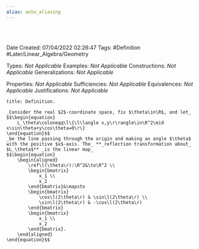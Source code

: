 ```yaml
---
alias: auto_aliasing
---
```


<br />
<br />

Date Created: 07/04/2022 02:26:47
Tags: #Definition #Later/Linear_Algebra/Geometry

Types: _Not Applicable_
Examples: _Not Applicable_
Constructions: _Not Applicable_
Generalizations: _Not Applicable_

Properties: _Not Applicable_
Sufficiencies: _Not Applicable_
Equivalences: _Not Applicable_
Justifications: _Not Applicable_

``` ad-Definition
title: Definition.

_Consider the real $2$-coordinate space, fix $\theta\in\R$, and let_
$$\begin{equation}
    L_\theta\coloneqq\l\{\l\langle x,y\r\rangle\in\R^2\mid x\sin\theta+y\cos\theta=0\r\}
\end{equation}$$
_be the line passing through the origin and making an angle $\theta$ with the positive $x$-axis. The_ **_reflection transformation about_ $L_\theta$** _is the linear map_
$$\begin{equation}
    \begin{aligned}
        \ref\l(\theta\r):\R^2&\to\R^2 \\
        \begin{bmatrix}
            x_1 \\
            x_2
        \end{bmatrix}&\mapsto
        \begin{bmatrix}
            \cos\l(2\theta\r) & \sin\l(2\theta\r) \\
            \sin\l(2\theta\r) & -\cos\l(2\theta\r)
        \end{bmatrix}
        \begin{bmatrix}
            x_1 \\
            x_2
        \end{bmatrix}.
    \end{aligned}
\end{equation}$$

```

